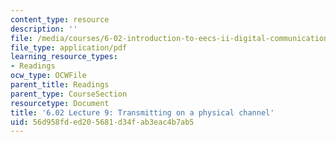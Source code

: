 ```yaml
---
content_type: resource
description: ''
file: /media/courses/6-02-introduction-to-eecs-ii-digital-communication-systems-fall-2012/56d958fded205681d34fab3eac4b7ab5_MIT6_02F12_chap09.pdf
file_type: application/pdf
learning_resource_types:
- Readings
ocw_type: OCWFile
parent_title: Readings
parent_type: CourseSection
resourcetype: Document
title: '6.02 Lecture 9: Transmitting on a physical channel'
uid: 56d958fd-ed20-5681-d34f-ab3eac4b7ab5
---
```


